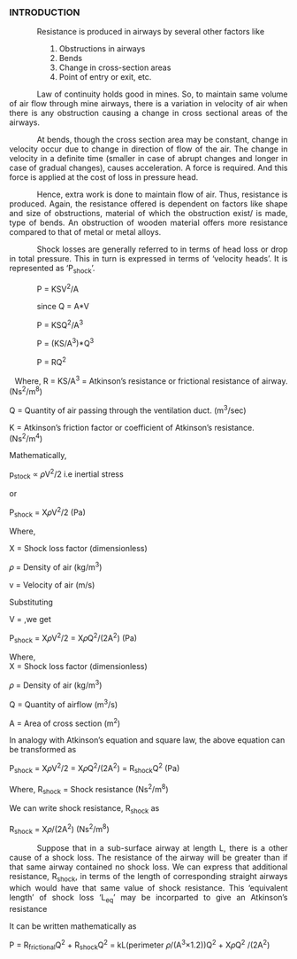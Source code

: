 ### INTRODUCTION<br>

<p style="text-indent:50px;text-align:justify">Resistance is produced in airways by several other factors like</p> 
<ol style="text-indent:50px;text-align:justify;list-style-position: inside;">
<li>Obstructions in airways</li>
<li>Bends</li>
<li>Change in cross-section areas</li>
<li>Point of entry or exit, etc.</li>
</ol>

<p style="text-indent:50px;text-align:justify">Law of continuity holds good in mines. So, to maintain same volume of air flow through mine airways, there is a variation in velocity of air when there is any obstruction causing a change in cross sectional areas of the airways.</p>

<p style="text-indent:50px;text-align:justify">
At bends, though the cross section area may be constant, change in velocity occur due to change in direction of flow of the air. The change in velocity in a definite time (smaller in case of abrupt changes and longer in case of gradual changes), causes acceleration. A force is required. And this force is applied at the cost of loss in pressure head.	
</p>

<p style="text-indent:50px;text-align:justify">
Hence, extra work is done to maintain flow of air. Thus, resistance is produced. Again, the resistance offered is dependent on factors like shape and size of obstructions, material of which the obstruction exist/ is made, type of bends. An obstruction of wooden material offers more resistance compared to that of metal or metal alloys.
</p>

<p style="text-indent:50px;text-align:justify">
Shock losses are generally referred to in terms of head loss or drop in total pressure. This in turn is expressed in terms of ‘velocity heads’. It is represented as ‘P<sub>shock</sub>’.
</p>

<p style="text-indent:50px;text-align:justify">P = KSV<sup>2</sup>/A</p>
<p style="text-indent:50px;text-align:justify">since Q = A*V</p>
<p style="text-indent:50px;text-align:justify">P = KSQ<sup>2</sup>/A<sup>3</sup></p>
<p style="text-indent:50px;text-align:justify">P = (KS/A<sup>3</sup>)*Q<sup>3</sup></p>
<p style="text-indent:50px;text-align:justify">P = RQ<sup>2</sup></p>
<p style="text-indent:10px;text-align:justify">Where, R = KS/A<sup>3</sup> = Atkinson’s resistance or frictional resistance of airway. (Ns<sup>2</sup>/m<sup>8</sup>)</p>

Q = Quantity of air passing through the ventilation duct. (m<sup>3</sup>/sec)

K = Atkinson’s friction factor or coefficient of Atkinson’s resistance. (Ns<sup>2</sup>/m<sup>4</sup>)

Mathematically,

p<sub>stock</sub> ∝ 𝜌V<sup>2</sup>/2  i.e inertial stress

or

P<sub>shock</sub> = X𝜌V<sup>2</sup>/2     (Pa)         

Where,

X = Shock loss factor      (dimensionless)</br>

𝜌 = Density of air         (kg/m<sup>3</sup>) </br>

v = Velocity of air        (m/s)</br>

Substituting 

V = ,we get <br>

P<sub>shock</sub> = X𝜌V<sup>2</sup>/2 = X𝜌Q<sup>2</sup>/(2A<sup>2</sup>)     (Pa)</br>

Where,  <br>
X = Shock loss factor                                            (dimensionless) </br>

𝜌 = Density of air                                               (kg/m<sup>3</sup>) </br>

Q = Quantity of airflow                                          (m<sup>3</sup>/s) </br>

A = Area of cross section                                        (m<sup>2</sup>) </br>

In analogy with Atkinson’s equation and square law, the above equation can be transformed as

P<sub>shock</sub> = X𝜌V<sup>2</sup>/2 = X𝜌Q<sup>2</sup>/(2A<sup>2</sup>) = R<sub>shock</sub>Q<sup>2</sup>             (Pa)

Where, R<sub>shock</sub> = Shock resistance                    (Ns<sup>2</sup>/m<sup>8</sup>) 

We can write shock resistance, R<sub>shock</sub> as

R<sub>shock</sub> = X𝜌/(2A<sup>2</sup>)                        (Ns<sup>2</sup>/m<sup>8</sup>)


<p style="text-indent:50px;text-align:justify">Suppose that in a sub-surface airway at length L, there is a other cause of a shock loss. The resistance of the airway will be greater than if that same airway contained no shock loss. We can express that additional resistance, R<sub>shock</sub>, in terms of the length of corresponding straight airways which would have that same value of shock resistance. This ‘equivalent length’ of shock loss ‘L<sub>eq</sub>’ may be incorparted to give an Atkinson’s resistance</p>

It can be written mathematically as

P = R<sub>frictional</sub>Q<sup>2</sup> + R<sub>shock</sub>Q<sup>2</sup> = kL(perimeter 𝜌/(A<sup>3</sup>×1.2))Q<sup>2</sup> + X𝜌Q<sup>2</sup> /(2A<sup>2</sup>)                       

<!-- <center>
  <img src="images/graph1.png" height="253" width="300">
</center>
<center>Characteristics curve of a backward blade centrifugal fan.</center><br>
<center>Source: (<a href="https://www.engineeringtoolbox.com/fan-types-d_142.html">https://www.engineeringtoolbox.com/fan-types-d_142.html
</a>)
</center><br><br>

<center>
  <img src="images/graph2.jpg" height="253" width="300">
</center>
<center>Curve representing operating point.</center><br>
<center>Source: (<a href="https://www.axair-fans.co.uk/all-technical-information/duty-point-operating-point/">https://www.axair-fans.co.uk/all-technical-information/duty-point-operating-point/
</a>)
</center><br><br>

<center>
  <img src="images/graph3.png" height="253" width="300">
</center>
<center>Characteristics curve showing stall region.</center><br>
<center>Source: (<a href="http://www.honsan-tech.com.tw/Web/EN/Technical%20Information_Impedance%20Curve-en1.html">http://www.honsan-tech.com.tw/Web/EN/Technical%20Information_Impedance%20Curve-en1.html
</a>)
</center><br><br>

<center>
  <img src="images/graph4.jpg" height="253" width="300">
</center>
<center>Characteristics curve of different fan.</center><br>
<center>Source: (<a href="https://www.cibsejournal.com/cpd/modules/2011-12/">https://www.cibsejournal.com/cpd/modules/2011-12/
</a>)
</center><br> -->